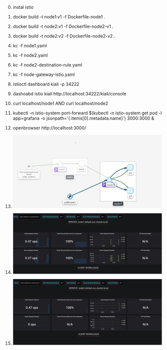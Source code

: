 0. instal istio
1. docker build -t node1:v1 -f Dockerfile-node1 .
2. docker build -t node2:v1 -f Dockerfile-node2-v1 .
3. docker build -t node2:v2 -f Dockerfile-node2-v2 .
4. kc -f node1.yaml
5. kc -f node2.yaml
6. kc -f node2-destination-rule.yaml
7. kc -f node-gateway-istio.yaml
8. istioctl dashboard kiali -p 34222
9. dashoabd istio kiali  http://localhost:34222/kiali/console
10. curl localhost/node1   AND  curl localhost/node2

11. kubectl -n istio-system port-forward $(kubectl -n istio-system get pod -l app=grafana -o jsonpath='{.items[0].metadata.name}') 3000:3000 &
12. openbrowser http://localhost:3000/
13. ![Image of microservice](node1-to-node2.JPG)
14. ![Image of node1 metrics](node1-grafana.JPG)
15. ![Image of node2 metrics](node2-grafana.JPG)
</BR>

